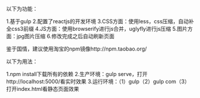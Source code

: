 
以下为功能：

1.基于gulp
2.配置了reactjs的开发环境
3.CSS方面：使用less，css压缩，自动补全css3前缀
4.JS方面：使用browserify进行js合并，uglyfly进行js压缩
5.图片方面：jpg图片压缩
6.修改完成之后自动刷新页面

鉴于国情，建议使用淘宝的npm镜像http://npm.taobao.org/

以下为用法：

1.npm install下载所有的依赖
2.生产环境：gulp serve，打开http://localhost:5000/看实时效果
3.运行环境：（1）gulp（2）gulp com（3）打开index.html看静态页面效果
